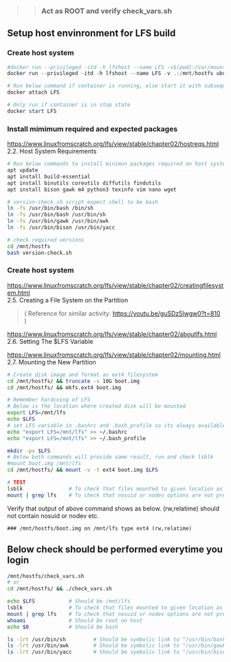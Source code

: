 >> ### Act as ROOT and verify check_vars.sh

## Setup host envinronment for LFS build

### Create host system
```powershell
#docker run --privileged -itd -h lfshost --name LFS -v$(pwd):/var/mountdisk ubuntu
docker run --privileged -itd -h lfshost --name LFS -v .:/mnt/hostfs ubuntu:24.04

# Run below command if container is running, else start it with subsequent command and attach again.
docker attach LFS

# Only run if container is in stop state
docker start LFS
```

### Install mimimum required and expected packages
https://www.linuxfromscratch.org/lfs/view/stable/chapter02/hostreqs.html  
2.2. Host System Requirements  
```bash
# Run below commands to install minimun packages required on host system for LFS build
apt update
apt install build-essential
apt install binutils coreutils diffutils findutils
apt install bison gawk m4 python3 texinfo vim nano wget

# version-check.sh script expect shell to be bash
ln -fs /usr/bin/bash /bin/sh
ln -fs /usr/bin/bash /usr/bin/sh
ln -fs /usr/bin/gawk /usr/bin/awk
ln -fs /usr/bin/bison /usr/bin/yacc

# check required versions
cd /mnt/hostfs
bash version-check.sh
```

### Create host system

https://www.linuxfromscratch.org/lfs/view/stable/chapter02/creatingfilesystem.html  
2.5. Creating a File System on the Partition  
>( Reference for similar activity: https://youtu.be/guSDz5Iwgw0?t=810 )

https://www.linuxfromscratch.org/lfs/view/stable/chapter02/aboutlfs.html  
2.6. Setting The $LFS Variable  

https://www.linuxfromscratch.org/lfs/view/stable/chapter02/mounting.html  
2.7. Mounting the New Partition  

```bash
# Create disk image and format as ext4 filesystem
cd /mnt/hostfs/ && truncate -s 10G boot.img
cd /mnt/hostfs/ && mkfs.ext4 boot.img

# Remember hardcoing of LFS
# Below is the location where created disk will be mounted
export LFS=/mnt/lfs
echo $LFS
# set LFS variable in .bashrc and .bash_profile so its always available
echo "export LFS=/mnt/lfs" >> ~/.bashrc
echo "export LFS=/mnt/lfs" >> ~/.bash_profile

mkdir -pv $LFS
# Below both commands will provide same result, run and check lsblk
#mount boot.img /mnt/lfs
cd /mnt/hostfs/ && mount -v -t ext4 boot.img $LFS

```

```bash
# TEST 
lsblk               # To check that files mounted to given location as loop device
mount | grep lfs    # To check that nosuid or nodev options are not present
```

Verify that output of above command shows as below. (rw,relatime) should not contain nosuid or nodev etc.
```
### /mnt/hostfs/boot.img on /mnt/lfs type ext4 (rw,relatime)
```

## Below check should be performed everytime you login

```bash
/mnt/hostfs/check_vars.sh
# or
cd /mnt/hostfs/ && ./check_vars.sh
```


```bash
echo $LFS           # Should be /mnt/lfs
lsblk               # To check that files mounted to given location as loop device
mount | grep lfs    # To check that nosuid or nodev options are not present
whoami              # Should be root on host
echo $0             # Should be bash

ls -lrt /usr/bin/sh         # Should be symbolic link to "/usr/bin/bash" if its not than run as root "ln -fs /usr/bin/bash /usr/bin/sh"
ls -lrt /usr/bin/awk        # Should be symbolic link to "/usr/bin/gawk" if its not than run as root "ln -fs /usr/bin/gawk /usr/bin/awk"
ls -lrt /usr/bin/yacc       # Should be symbolic link to "/usr/bin/bison" if its not than run as root "ln -fs /usr/bin/bison /usr/bin/yacc"

```